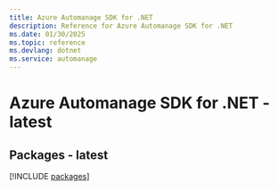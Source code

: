 ```yaml
---
title: Azure Automanage SDK for .NET
description: Reference for Azure Automanage SDK for .NET
ms.date: 01/30/2025
ms.topic: reference
ms.devlang: dotnet
ms.service: automanage
---
```

# Azure Automanage SDK for .NET - latest
## Packages - latest
[!INCLUDE [packages](automanage-index.md)]